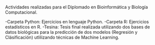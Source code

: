 Actividades realizadas para el Diplomado en Bioinformática y Biología Computacional.

-Carpeta Python: Ejercicios en lenguaje Python.
-Carpeta R: Ejercicios estadísticos en R.
-Tesina: Tesis final realizada utilizando dos bases de datos biológicas para la predicción de dos modelos (Regresión y Clásificación)
utlilizando técnicas de Machine Learning.

